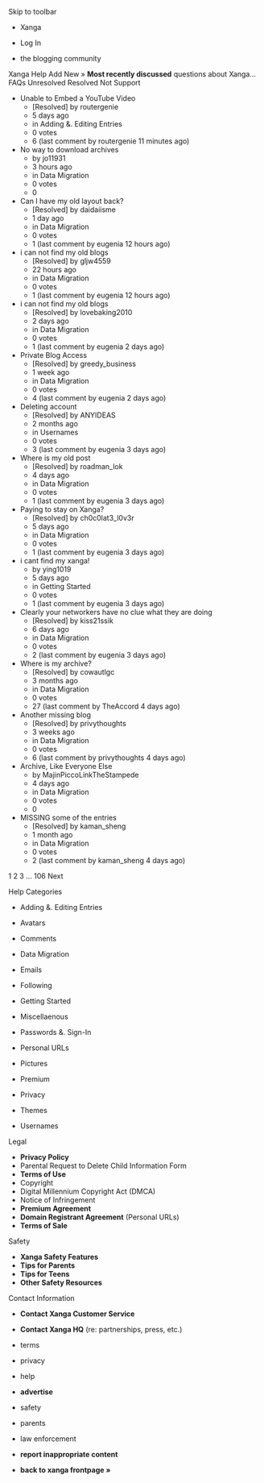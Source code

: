 Skip to toolbar

*   Xanga

*   Log In

*   the blogging community

Xanga Help Add New » **Most recently discussed** questions about Xanga… FAQs Unresolved Resolved Not Support

*   Unable to Embed a YouTube Video
    *   \[Resolved\] by routergenie
    *   5 days ago
    *   in Adding &. Editing Entries
    *   0 votes
    *   6 (last comment by routergenie 11 minutes ago)
*   No way to download archives
    *   by jo11931
    *   3 hours ago
    *   in Data Migration
    *   0 votes
    *   0
*   Can I have my old layout back?
    *   \[Resolved\] by daidaiisme
    *   1 day ago
    *   in Data Migration
    *   0 votes
    *   1 (last comment by eugenia 12 hours ago)
*   i can not find my old blogs
    *   \[Resolved\] by gljw4559
    *   22 hours ago
    *   in Data Migration
    *   0 votes
    *   1 (last comment by eugenia 12 hours ago)
*   i can not find my old blogs
    *   \[Resolved\] by lovebaking2010
    *   2 days ago
    *   in Data Migration
    *   0 votes
    *   1 (last comment by eugenia 2 days ago)
*   Private Blog Access
    *   \[Resolved\] by greedy\_business
    *   1 week ago
    *   in Data Migration
    *   0 votes
    *   4 (last comment by eugenia 2 days ago)
*   Deleting account
    *   \[Resolved\] by ANYIDEAS
    *   2 months ago
    *   in Usernames
    *   0 votes
    *   3 (last comment by eugenia 3 days ago)
*   Where is my old post
    *   \[Resolved\] by roadman\_lok
    *   4 days ago
    *   in Data Migration
    *   0 votes
    *   1 (last comment by eugenia 3 days ago)
*   Paying to stay on Xanga?
    *   \[Resolved\] by ch0c0lat3\_l0v3r
    *   5 days ago
    *   in Data Migration
    *   0 votes
    *   1 (last comment by eugenia 3 days ago)
*   i cant find my xanga!
    *   by ying1019
    *   5 days ago
    *   in Getting Started
    *   0 votes
    *   1 (last comment by eugenia 3 days ago)
*   Clearly your networkers have no clue what they are doing
    *   \[Resolved\] by kiss21ssik
    *   6 days ago
    *   in Data Migration
    *   0 votes
    *   2 (last comment by eugenia 3 days ago)
*   Where is my archive?
    *   \[Resolved\] by cowautlgc
    *   3 months ago
    *   in Data Migration
    *   0 votes
    *   27 (last comment by TheAccord 4 days ago)
*   Another missing blog
    *   \[Resolved\] by privythoughts
    *   3 weeks ago
    *   in Data Migration
    *   0 votes
    *   6 (last comment by privythoughts 4 days ago)
*   Archive, Like Everyone Else
    *   by MajinPiccoLinkTheStampede
    *   4 days ago
    *   in Data Migration
    *   0 votes
    *   0
*   MISSING some of the entries
    *   \[Resolved\] by kaman\_sheng
    *   1 month ago
    *   in Data Migration
    *   0 votes
    *   2 (last comment by kaman\_sheng 4 days ago)

1 2 3 ... 106 Next

Help Categories

*   Adding &. Editing Entries
*   Avatars
*   Comments
*   Data Migration
*   Emails
*   Following
*   Getting Started
*   Miscellaenous

*   Passwords &. Sign-In
*   Personal URLs
*   Pictures
*   Premium
*   Privacy
*   Themes
*   Usernames

Legal

*   **Privacy Policy**
*   Parental Request to Delete Child Information Form
*   **Terms of Use**
*   Copyright
*   Digital Millennium Copyright Act (DMCA)
*   Notice of Infringement
*   **Premium Agreement**
*   **Domain Registrant Agreement** (Personal URLs)
*   **Terms of Sale**

Safety

*   **Xanga Safety Features**
*   **Tips for Parents**
*   **Tips for Teens**
*   **Other Safety Resources**

Contact Information

*   **Contact Xanga Customer Service**
*   **Contact Xanga HQ** (re: partnerships, press, etc.)

*   terms
*   privacy
*   help
*   **advertise**

*   safety
*   parents
*   law enforcement
*   **report inappropriate content**

*   **back to xanga frontpage »**